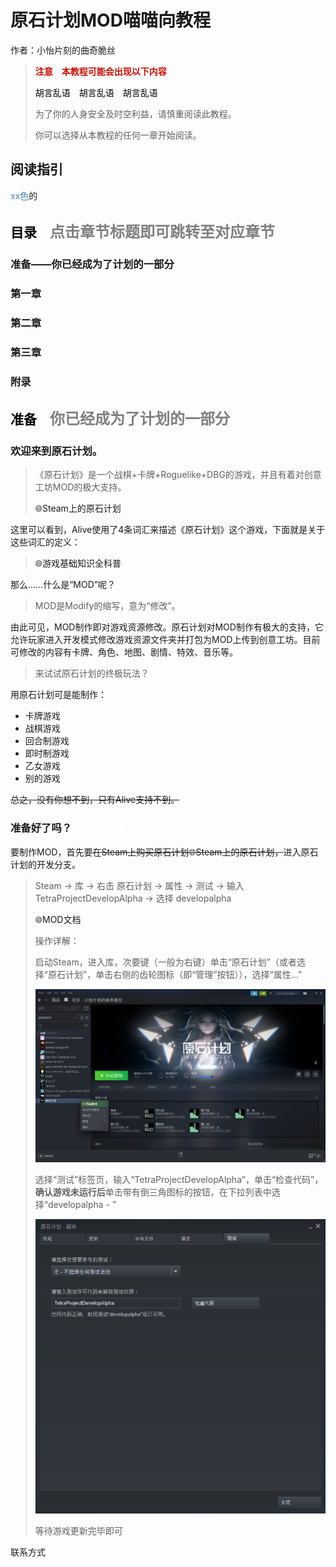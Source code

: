 # 原石计划MOD喵喵向教程

作者：<a href="#作者" style="text-decoration:none">小怡片刻的曲奇脆丝</a>

> <font color="Scarlet">**注意　本教程可能会出现以下内容**</font>
>
> <font color="Black">胡言乱语　胡言乱语　胡言乱语</font>
>
> 为了你的人身安全及时空利益，请慎重阅读此教程。
>
> 你可以选择从本教程的任何一章开始阅读。

## 阅读指引

<font color="4183C4">xx色</font>的

## <a name="目录"><font color="Black">目录</font></a>　<font color="Gray" size="5">点击章节标题即可跳转至对应章节</font>

### <a href="#第〇章" style="text-decoration:none">准备——你已经成为了计划的一部分</a>

### <a href="#第一章" style="text-decoration:none">第一章</a>

### <a href="#第二章" style="text-decoration:none">第二章</a>

### <a href="#第三章" style="text-decoration:none">第三章</a>

### <a href="#附录" style="text-decoration:none">附录</a>

## <a name="第〇章"><font color="Black">准备</font>　<font color="Gray" size="5">你已经成为了计划的一部分</font></a>

### 欢迎来到原石计划。

> 《原石计划》是一个战棋+卡牌+Roguelike+DBG的游戏，并且有着对创意工坊MOD的极大支持。
>
> <a href="https://store.steampowered.com/app/1017410" style="text-decoration:none">🌐Steam上的原石计划</a>

这里可以看到，Alive使用了4条词汇来描述《原石计划》这个游戏，下面就是关于这些词汇的定义：

> <a href="https://www.baidu.com" style="text-decoration:none">🌐游戏基础知识全科普</a>　<font color="White">自己动手，丰衣足食。</font>

那么……什么是“MOD”呢？

> MOD是Modify的缩写，意为“修改”。

由此可见，MOD制作即对游戏资源修改。原石计划对MOD制作有极大的支持，它允许玩家进入开发模式修改游戏资源文件夹并打包为MOD上传到创意工坊。目前可修改的内容有卡牌、角色、地图、剧情、特效、音乐等。

> 来试试原石计划的终极玩法？

用原石计划可是能制作：

* 卡牌游戏
* 战棋游戏
* 回合制游戏
* 即时制游戏
* 乙女游戏
* 别的游戏

~~总之，没有你想不到，只有Alive支持不到。~~

### 准备好了吗？　<font color="White">不你没有</font>

要制作MOD，首先要~~在Steam上购买原石计划<a href="https://store.steampowered.com/app/1017410" style="text-decoration:none">🌐Steam上的原石计划</a>，~~进入原石计划的开发分支。

> Steam -> 库 -> 右击 原石计划 -> 属性 -> 测试 -> 输入 TetraProjectDevelopAlpha -> 选择 developalpha
>
> <a href="http://tpdocs.alivegamestudio.com/"  style="text-decoration:none">🌐MOD文档</a>
>
> 操作详解：
>
> 启动Steam，进入库，次要键（一般为右键）单击“原石计划”（或者选择“原石计划”，单击右侧的齿轮图标（即“管理”按钮）），选择“属性…”
>
> <img src="原石计划MOD喵喵向教程.assets/Steam库.png" alt="Steam库"  />
>
> 选择“测试”标签页，输入“TetraProjectDevelopAlpha”，单击“检查代码”，**确认游戏未运行后**单击带有倒三角图标的按钮，在下拉列表中选择“developalpha - ”
>
> <img src="原石计划MOD喵喵向教程.assets/Steam属性.png" alt="Steam属性" style="zoom: 80%;" />
>
> 等待游戏更新完毕即可





<a name="作者">联系方式</a>

